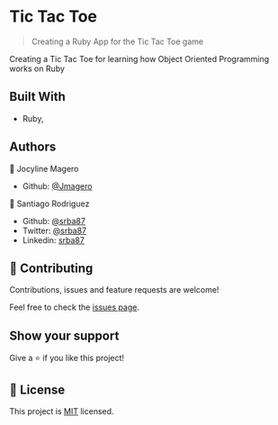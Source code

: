 # Tic Tac Toe

> Creating a Ruby App for the Tic Tac Toe game

Creating a Tic Tac Toe for learning how Object Oriented Programming works on Ruby

## Built With

- Ruby,

## Authors

👤 Jocyline Magero

- Github: [@Jmagero](https://github.com/Jmagero)

👤 Santiago Rodriguez

- Github: [@srba87](https://github.com/srba87)
- Twitter: [@srba87](https://twitter.com/srba87)
- Linkedin: [srba87](https://linkedin.com/srba87)

## 🤝 Contributing

Contributions, issues and feature requests are welcome!

Feel free to check the [issues page](issues/).

## Show your support

Give a ⭐️ if you like this project!

## 📝 License

This project is [MIT](lic.url) licensed.
